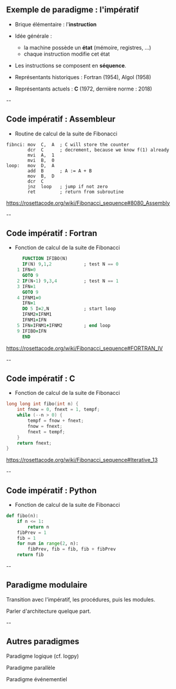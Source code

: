 ## Exemple de paradigme : l'impératif

* Brique élémentaire : l'**instruction**

* Idée générale :
  - la machine possède un **état** (mémoire, registres, &hellip;)
  - chaque instruction modifie cet état

* Les instructions se composent en **séquence**.

* Représentants historiques : Fortran (1954), Algol (1958)

* Représentants actuels : **C** (1972, dernière norme : 2018)

--

## Code impératif : Assembleur

- Routine de calcul de la suite de Fibonacci

```x86asm
fibnci: mov  C,  A  ; C will store the counter
        dcr  C      ; decrement, because we know f(1) already
        mvi  A,  1
        mvi  B,  0
loop:   mov  D,  A
        add  B      ; A := A + B
        mov  B,  D
        dcr  C
        jnz  loop   ; jump if not zero
        ret         ; return from subroutine
```

https://rosettacode.org/wiki/Fibonacci_sequence#8080_Assembly <!-- .element: class="small" -->

--

## Code impératif : Fortran

- Fonction de calcul de la suite de Fibonacci

```fortran
      FUNCTION IFIBO(N)
      IF(N) 9,1,2            ; test N == 0
    1 IFN=0
      GOTO 9
    2 IF(N-1) 9,3,4          ; test N == 1
    3 IFN=1
      GOTO 9
    4 IFNM1=0
      IFN=1
      DO 5 I=2,N             ; start loop
      IFNM2=IFNM1
      IFNM1=IFN
    5 IFN=IFNM1+IFNM2        ; end loop
    9 IFIBO=IFN
      END
```

https://rosettacode.org/wiki/Fibonacci_sequence#FORTRAN_IV <!-- .element: class="small" -->

--

## Code impératif : C

- Fonction de calcul de la suite de Fibonacci

```c
long long int fibo(int n) {
	int fnow = 0, fnext = 1, tempf;
	while (--n > 0) {
		tempf = fnow + fnext;
		fnow = fnext;
		fnext = tempf;
	}
	return fnext;
}
```

https://rosettacode.org/wiki/Fibonacci_sequence#Iterative_13 <!-- .element: class="small" -->

--

## Code impératif : Python

- Fonction de calcul de la suite de Fibonacci

```python
def fibo(n):
    if n <= 1:
        return n
    fibPrev = 1
    fib = 1
    for num in range(2, n):
        fibPrev, fib = fib, fib + fibPrev
    return fib
```

--

## Paradigme modulaire

Transition avec l'impératif, les procédures, puis les modules.

Parler d'architecture quelque part.

--

## Autres paradigmes

Paradigme logique (cf. logpy)

Paradigme parallèle

Paradigme événementiel
